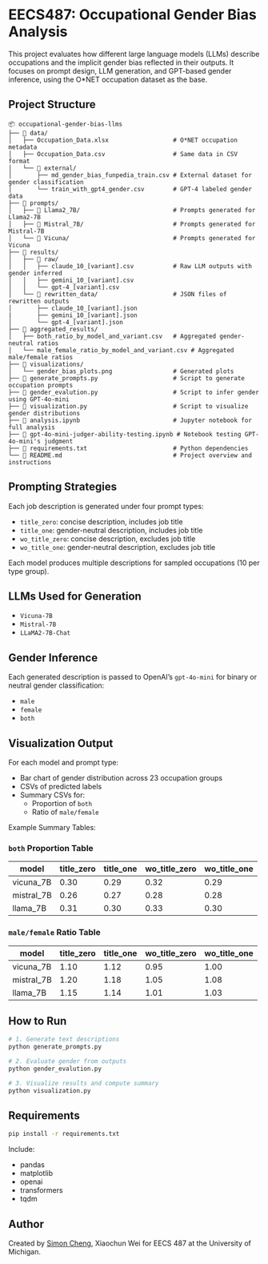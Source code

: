 # EECS487: Occupational Gender Bias Analysis

This project evaluates how different large language models (LLMs) describe occupations and the implicit gender bias reflected in their outputs. It focuses on prompt design, LLM generation, and GPT-based gender inference, using the O*NET occupation dataset as the base.

## Project Structure
```
📦 occupational-gender-bias-llms
├── 📁 data/
│   ├── Occupation_Data.xlsx                  # O*NET occupation metadata
│   ├── Occupation_Data.csv                   # Same data in CSV format
│   └── 📁 external/
│       ├── md_gender_bias_funpedia_train.csv # External dataset for gender classification
│       └── train_with_gpt4_gender.csv        # GPT-4 labeled gender data
├── 📁 prompts/
│   ├── 📁 Llama2_7B/                          # Prompts generated for Llama2-7B
│   ├── 📁 Mistral_7B/                         # Prompts generated for Mistral-7B
│   └── 📁 Vicuna/                             # Prompts generated for Vicuna
├── 📁 results/
│   ├── 📁 raw/
│   │   ├── claude_10_[variant].csv           # Raw LLM outputs with gender inferred
│   │   ├── gemini_10_[variant].csv
│   │   └── gpt-4_[variant].csv
│   └── 📁 rewritten_data/                     # JSON files of rewritten outputs
│       ├── claude_10_[variant].json
|       ├── gemini_10_[variant].json
│       └── gpt-4_[variant].json
├── 📁 aggregated_results/
│   ├── both_ratio_by_model_and_variant.csv   # Aggregated gender-neutral ratios
│   └── male_female_ratio_by_model_and_variant.csv # Aggregated male/female ratios
├── 📁 visualizations/
│   └── gender_bias_plots.png                 # Generated plots
├── 📄 generate_prompts.py                     # Script to generate occupation prompts
├── 📄 gender_evalution.py                     # Script to infer gender using GPT-4o-mini
├── 📄 visualization.py                        # Script to visualize gender distributions
├── 📄 analysis.ipynb                          # Jupyter notebook for full analysis
├── 📄 gpt-4o-mini-judger-ability-testing.ipynb # Notebook testing GPT-4o-mini's judgment
├── 📄 requirements.txt                        # Python dependencies
└── 📄 README.md                               # Project overview and instructions
```

## Prompting Strategies

Each job description is generated under four prompt types:

- `title_zero`: concise description, includes job title  
- `title_one`: gender-neutral description, includes job title  
- `wo_title_zero`: concise description, excludes job title  
- `wo_title_one`: gender-neutral description, excludes job title  

Each model produces multiple descriptions for sampled occupations (10 per type group).

## LLMs Used for Generation

- `Vicuna-7B`
- `Mistral-7B`
- `LLaMA2-7B-Chat`

## Gender Inference

Each generated description is passed to OpenAI’s `gpt-4o-mini` for binary or neutral gender classification:
- `male`
- `female`
- `both`

## Visualization Output

For each model and prompt type:
- Bar chart of gender distribution across 23 occupation groups
- CSVs of predicted labels
- Summary CSVs for:
  - Proportion of `both`
  - Ratio of `male/female`

Example Summary Tables:

### `both` Proportion Table

| model      | title_zero | title_one | wo_title_zero | wo_title_one |
|------------|------------|-----------|----------------|---------------|
| vicuna_7B  | 0.30       | 0.29      | 0.32           | 0.29          |
| mistral_7B | 0.26       | 0.27      | 0.28           | 0.28          |
| llama_7B   | 0.31       | 0.30      | 0.33           | 0.30          |

### `male/female` Ratio Table

| model      | title_zero | title_one | wo_title_zero | wo_title_one |
|------------|------------|-----------|----------------|---------------|
| vicuna_7B  | 1.10       | 1.12      | 0.95           | 1.00          |
| mistral_7B | 1.20       | 1.18      | 1.05           | 1.08          |
| llama_7B   | 1.15       | 1.14      | 1.01           | 1.03          |

## How to Run

```bash
# 1. Generate text descriptions
python generate_prompts.py

# 2. Evaluate gender from outputs
python gender_evalution.py

# 3. Visualize results and compute summary
python visualization.py
```

## Requirements

```bash
pip install -r requirements.txt
```

Include:
- pandas
- matplotlib
- openai
- transformers
- tqdm

## Author

Created by [Simon Cheng](https://github.com/SimonCheng0716), Xiaochun Wei for EECS 487 at the University of Michigan.

